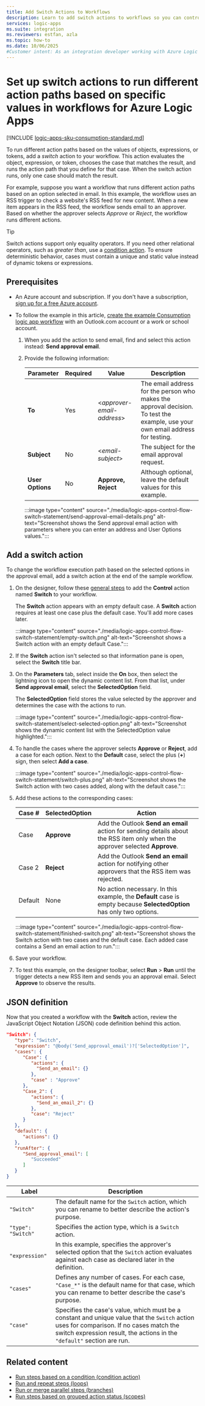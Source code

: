 ```yaml
---
title: Add Switch Actions to Workflows
description: Learn to add switch actions to workflows so you can control workflow action path execution based on specific values in Azure Logic Apps.
services: logic-apps
ms.suite: integration
ms.reviewers: estfan, azla
ms.topic: how-to
ms.date: 10/06/2025
#Customer intent: As an integration developer working with Azure Logic Apps, I want to set up a switch action in a workflow to run different action paths based on the values of objects, expressions, or tokens.
---
```


# Set up switch actions to run different action paths based on specific values in workflows for Azure Logic Apps

[!INCLUDE [logic-apps-sku-consumption-standard.md](../../includes/logic-apps-sku-consumption-standard.md)]

To run different action paths based on the values of objects, expressions, or tokens, add a *switch* action to your workflow. This action evaluates the object, expression, or token, chooses the case that matches the result, and runs the action path that you define for that case. When the switch action runs, only one case should match the result.

For example, suppose you want a workflow that runs different action paths based on an option selected in email. In this example, the workflow uses an RSS trigger to check a website's RSS feed for new content. When a new item appears in the RSS feed, the workflow sends email to an approver. Based on whether the approver selects *Approve* or *Reject*, the workflow runs different actions.

> [!TIP]
>
> Switch actions support only equality operators. If you need other relational operators, such as *greater than*, use a [condition action](../logic-apps/logic-apps-control-flow-conditional-statement.md). To ensure deterministic behavior, cases must contain a unique and static value instead of dynamic tokens or expressions.

## Prerequisites

- An Azure account and subscription. If you don't have a subscription, [sign up for a free Azure account](https://azure.microsoft.com/pricing/purchase-options/azure-account?cid=msft_learn).

- To follow the example in this article, [create the example Consumption logic app workflow](../logic-apps/quickstart-create-example-consumption-workflow.md) with an Outlook.com account or a work or school account.

  1. When you add the action to send email, find and select this action instead: **Send approval email**.

  1. Provide the following information:
  
      | Parameter | Required | Value | Description |
      |-----------|----------|-------|-------------|
      | **To** | Yes | <*approver-email-address*> | The email address for the person who makes the approval decision. To test the example, use your own email address for testing. |
      | **Subject** | No | <*email-subject*> | The subject for the email approval request. |
      | **User Options** | No | **Approve, Reject** | Although optional, leave the default values for this example. |

     :::image type="content" source="./media/logic-apps-control-flow-switch-statement/send-approval-email-details.png" alt-text="Screenshot shows the Send approval email action with parameters where you can enter an address and User Options values.":::

## Add a switch action

To change the workflow execution path based on the selected options in the approval email, add a switch action at the end of the sample workflow.

1. On the designer, follow these [general steps](add-trigger-action-workflow.md#add-action) to add the **Control** action named **Switch** to your workflow.

   The **Switch** action appears with an empty default case. A **Switch** action requires at least one case plus the default case. You'll add more cases later.

   :::image type="content" source="./media/logic-apps-control-flow-switch-statement/empty-switch.png" alt-text="Screenshot shows a Switch action with an empty default Case.":::

1. If the **Switch** action isn't selected so that information pane is open, select the **Switch** title bar.

1. On the **Parameters** tab, select inside the **On** box, then select the lightning icon to open the dynamic content list. From that list, under **Send approval email**, select the **SelectedOption** field.

   The **SelectedOption** field stores the value selected by the approver and determines the case with the actions to run. 

   :::image type="content" source="./media/logic-apps-control-flow-switch-statement/select-selected-option.png" alt-text="Screenshot shows the dynamic content list with the SelectedOption value highlighted.":::

1. To handle the cases where the approver selects **Approve** or **Reject**, add a case for each option. Next to the **Default** case, select the plus (**+**) sign, then select **Add a case**.

   :::image type="content" source="./media/logic-apps-control-flow-switch-statement/switch-plus.png" alt-text="Screenshot shows the Switch action with two cases added, along with the default case.":::

1. Add these actions to the corresponding cases:

   | Case # | **SelectedOption** | Action |
   |--------|--------------------|--------|
   | Case | **Approve** | Add the Outlook **Send an email** action for sending details about the RSS item only when the approver selected **Approve**. |
   | Case 2 | **Reject** | Add the Outlook **Send an email** action for notifying other approvers that the RSS item was rejected. |
   | Default | None | No action necessary. In this example, the **Default** case is empty because **SelectedOption** has only two options. |

   :::image type="content" source="./media/logic-apps-control-flow-switch-statement/finished-switch.png" alt-text="Screenshot shows the Switch action with two cases and the default case. Each added case contains a Send an email action to run.":::

1. Save your workflow. 

1. To test this example, on the designer toolbar, select **Run** > **Run** until the trigger detects a new RSS item and sends you an approval email. Select **Approve** to observe the results.

## JSON definition

Now that you created a workflow with the **Switch** action, review the JavaScript Object Notation (JSON) code definition behind this action.

``` json
"Switch": {
   "type": "Switch",
   "expression": "@body('Send_approval_email')?['SelectedOption']",
   "cases": {
      "Case": {
         "actions": {
           "Send_an_email": {}
         },
         "case" : "Approve"
      },
      "Case_2": {
         "actions": {
           "Send_an_email_2": {}
         },
         "case": "Reject"
      }
   },
   "default": {
      "actions": {}
   },
   "runAfter": {
      "Send_approval_email": [
         "Succeeded"
      ]
   }
}
```

| Label | Description |
|-------|-------------|
| `"Switch"`         | The default name for the `Switch` action, which you can rename to better describe the action's purpose. |
| `"type": "Switch"` | Specifies the action type, which is a `Switch` action. |
| `"expression"`     | In this example, specifies the approver's selected option that the `Switch` action evaluates against each case as declared later in the definition. |
| `"cases"` | Defines any number of cases. For each case, `"Case_*"` is the default name for that case, which you can rename to better describe the case's purpose. |
| `"case"` | Specifies the case's value, which must be a constant and unique value that the `Switch` action uses for comparison. If no cases match the switch expression result, the actions in the `"default"` section are run. | 

## Related content

- [Run steps based on a condition (condition action)](../logic-apps/logic-apps-control-flow-conditional-statement.md)
- [Run and repeat steps (loops)](../logic-apps/logic-apps-control-flow-loops.md)
- [Run or merge parallel steps (branches)](../logic-apps/logic-apps-control-flow-branches.md)
- [Run steps based on grouped action status (scopes)](../logic-apps/logic-apps-control-flow-run-steps-group-scopes.md)
